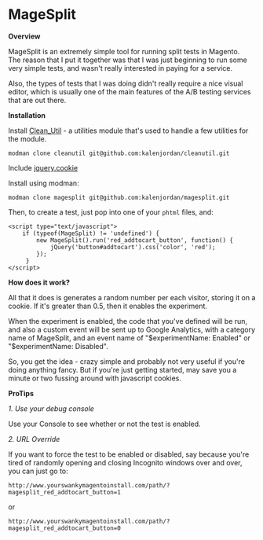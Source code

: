 MageSplit
=========

**Overview**

MageSplit is an extremely simple tool for running split tests in Magento.  
The reason that I put it together was that I was just beginning to run
some very simple tests, and wasn't really interested in paying for a
service.

Also, the types of tests that I was doing didn't really require a nice
visual editor, which is usually one of the main features of the A/B
testing services that are out there.

**Installation**

Install [Clean_Util](https://github.com/kalenjordan/cleanutil) - a utilities module that's used to handle a few utilities for the module.

    modman clone cleanutil git@github.com:kalenjordan/cleanutil.git

Include [jquery.cookie](https://github.com/carhartl/jquery-cookie)

Install using modman:

    modman clone magesplit git@github.com:kalenjordan/magesplit.git
    
Then, to create a test, just pop into one of your `phtml` files, and:

    <script type="text/javascript">
        if (typeof(MageSplit) != 'undefined') {
            new MageSplit().run('red_addtocart_button', function() {
                jQuery('button#addtocart').css('color', 'red');
            });
         }
    </script>

**How does it work?**

All that it does is generates a random number per each visitor, storing
it on a cookie.  If it's greater than 0.5, then it enables the experiment.

When the experiment is enabled, the code that you've defined will be run,
and also a custom event will be sent up to Google Analytics, with a category
name of MageSplit, and an event name of "$experimentName: Enabled"
or "$experimentName: Disabled".

So, you get the idea - crazy simple and probably not very useful if you're
doing anything fancy.  But if you're just getting started, may save you
a minute or two fussing around with javascript cookies.

**ProTips**

*1. Use your debug console*

Use your Console to see whether or not the test is enabled.

*2. URL Override*

If you want to force the test to be enabled or disabled, say because you're
tired of randomly opening and closing Incognito windows over and over, 
you can just go to:

    http://www.yourswankymagentoinstall.com/path/?magesplit_red_addtocart_button=1
    
or
    
    http://www.yourswankymagentoinstall.com/path/?magesplit_red_addtocart_button=0
